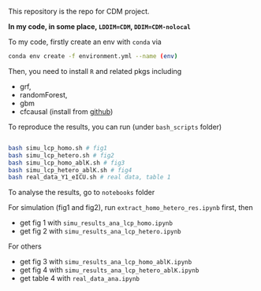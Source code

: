 This repository is the repo for CDM project.

**In my code,  in some place,  `LDDIM=CDM`, `DDIM=CDM-nolocal`**


To my code, firstly create an env with `conda` via 

```bash
conda env create -f environment.yml --name (env)

```
Then, you need to install `R` and related pkgs including 

- grf, 
- randomForest, 
- gbm
- cfcausal (install from [github](https://github.com/lihualei71/cfcausal?tab=readme-ov-file))



To reproduce the results,  you can run (under `bash_scripts` folder)

```bash

bash simu_lcp_homo.sh # fig1
bash simu_lcp_hetero.sh # fig2
bash simu_lcp_homo_ablK.sh # fig3
bash simu_lcp_hetero_ablK.sh # fig4
bash real_data_Y1_eICU.sh # real data, table 1

```


To analyse the results, go to `notebooks` folder

For simulation (fig1 and fig2), run `extract_homo_hetero_res.ipynb` first, then 

- get fig 1 with `simu_results_ana_lcp_homo.ipynb`
- get fig 2 with `simu_results_ana_lcp_hetero.ipynb`

For others

- get fig 3 with `simu_results_ana_lcp_homo_ablK.ipynb`
- get fig 4 with `simu_results_ana_lcp_hetero_ablK.ipynb`
- get table 4 with `real_data_ana.ipynb`
